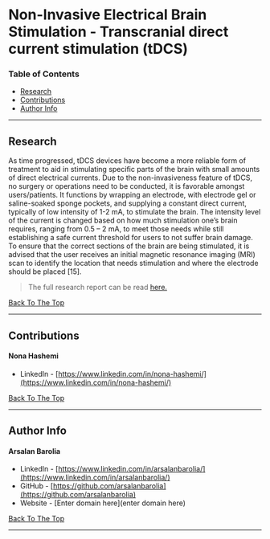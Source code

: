 <a href='#project' id='project' class='anchor' aria-hidden='true'></a>

# Non-Invasive Electrical Brain Stimulation - Transcranial direct current stimulation (tDCS)

### Table of Contents

- [Research](#Research)
- [Contributions](#contributions)
- [Author Info](#author-info)

---

## Research

<p align="justify">

As time progressed, tDCS devices have become a more reliable form of treatment to aid in stimulating specific parts of the brain with small amounts of direct electrical currents. Due to the non-invasiveness feature of tDCS, no surgery or operations need to be conducted, it is favorable amongst users/patients. It functions by wrapping an electrode, with electrode gel or saline-soaked sponge pockets, and supplying a constant direct current, typically of low intensity of 1-2 mA, to stimulate the brain. The intensity level of the current is changed based on how much stimulation one’s brain requires, ranging from 0.5 – 2 mA, to meet those needs while still establishing a safe current threshold for users to not suffer brain damage. To ensure that the
correct sections of the brain are being stimulated, it is advised that the user receives an initial magnetic resonance imaging (MRI) scan to identify the location that needs stimulation and where the electrode should be placed [15].

</p>

> The full research report can be read [here.](files/tDCS-Research-Report.pdf)

[Back To The Top](#project)

---

## Contributions

<h4>Nona Hashemi</h4>

- LinkedIn - [https://www.linkedin.com/in/nona-hashemi/](https://www.linkedin.com/in/nona-hashemi/)

[Back To The Top](#project)

---

## Author Info

<h4> Arsalan Barolia</h4>

- LinkedIn - [https://www.linkedin.com/in/arsalanbarolia/](https://www.linkedin.com/in/arsalanbarolia/)
- GitHub - [https://github.com/arsalanbarolia](https://github.com/arsalanbarolia)
- Website - [Enter domain here](enter domain here)

<p></p>

[Back To The Top](#project)

---
